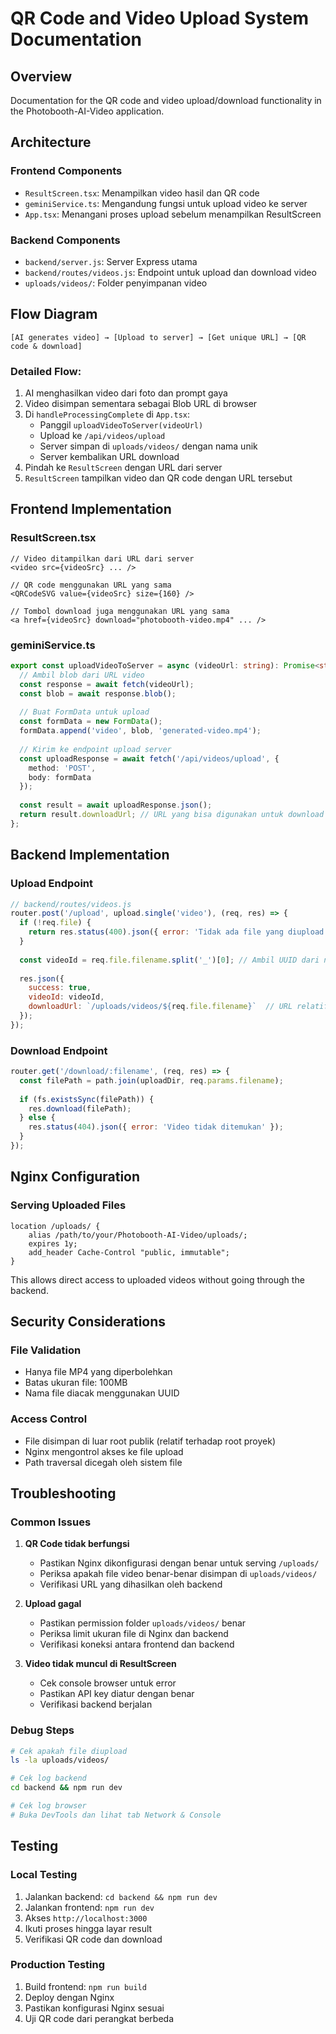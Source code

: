 # QR Code and Video Upload System Documentation

## Overview
Documentation for the QR code and video upload/download functionality in the Photobooth-AI-Video application.

## Architecture

### Frontend Components
- `ResultScreen.tsx`: Menampilkan video hasil dan QR code
- `geminiService.ts`: Mengandung fungsi untuk upload video ke server
- `App.tsx`: Menangani proses upload sebelum menampilkan ResultScreen

### Backend Components
- `backend/server.js`: Server Express utama
- `backend/routes/videos.js`: Endpoint untuk upload dan download video
- `uploads/videos/`: Folder penyimpanan video

## Flow Diagram

```
[AI generates video] → [Upload to server] → [Get unique URL] → [QR code & download]
```

### Detailed Flow:
1. AI menghasilkan video dari foto dan prompt gaya
2. Video disimpan sementara sebagai Blob URL di browser
3. Di `handleProcessingComplete` di `App.tsx`:
   - Panggil `uploadVideoToServer(videoUrl)`
   - Upload ke `/api/videos/upload`
   - Server simpan di `uploads/videos/` dengan nama unik
   - Server kembalikan URL download
4. Pindah ke `ResultScreen` dengan URL dari server
5. `ResultScreen` tampilkan video dan QR code dengan URL tersebut

## Frontend Implementation

### ResultScreen.tsx
```tsx
// Video ditampilkan dari URL dari server
<video src={videoSrc} ... />

// QR code menggunakan URL yang sama
<QRCodeSVG value={videoSrc} size={160} />

// Tombol download juga menggunakan URL yang sama
<a href={videoSrc} download="photobooth-video.mp4" ... />
```

### geminiService.ts
```typescript
export const uploadVideoToServer = async (videoUrl: string): Promise<string> => {
  // Ambil blob dari URL video
  const response = await fetch(videoUrl);
  const blob = await response.blob();
  
  // Buat FormData untuk upload
  const formData = new FormData();
  formData.append('video', blob, 'generated-video.mp4');
  
  // Kirim ke endpoint upload server
  const uploadResponse = await fetch('/api/videos/upload', {
    method: 'POST',
    body: formData
  });
  
  const result = await uploadResponse.json();
  return result.downloadUrl; // URL yang bisa digunakan untuk download
};
```

## Backend Implementation

### Upload Endpoint
```javascript
// backend/routes/videos.js
router.post('/upload', upload.single('video'), (req, res) => {
  if (!req.file) {
    return res.status(400).json({ error: 'Tidak ada file yang diupload' });
  }
  
  const videoId = req.file.filename.split('_')[0]; // Ambil UUID dari nama file
  
  res.json({ 
    success: true, 
    videoId: videoId,
    downloadUrl: `/uploads/videos/${req.file.filename}`  // URL relatif untuk Nginx
  });
});
```

### Download Endpoint
```javascript
router.get('/download/:filename', (req, res) => {
  const filePath = path.join(uploadDir, req.params.filename);
  
  if (fs.existsSync(filePath)) {
    res.download(filePath);
  } else {
    res.status(404).json({ error: 'Video tidak ditemukan' });
  }
});
```

## Nginx Configuration

### Serving Uploaded Files
```nginx
location /uploads/ {
    alias /path/to/your/Photobooth-AI-Video/uploads/;
    expires 1y;
    add_header Cache-Control "public, immutable";
}
```

This allows direct access to uploaded videos without going through the backend.

## Security Considerations

### File Validation
- Hanya file MP4 yang diperbolehkan
- Batas ukuran file: 100MB
- Nama file diacak menggunakan UUID

### Access Control
- File disimpan di luar root publik (relatif terhadap root proyek)
- Nginx mengontrol akses ke file upload
- Path traversal dicegah oleh sistem file

## Troubleshooting

### Common Issues

1. **QR Code tidak berfungsi**
   - Pastikan Nginx dikonfigurasi dengan benar untuk serving `/uploads/`
   - Periksa apakah file video benar-benar disimpan di `uploads/videos/`
   - Verifikasi URL yang dihasilkan oleh backend

2. **Upload gagal**
   - Pastikan permission folder `uploads/videos/` benar
   - Periksa limit ukuran file di Nginx dan backend
   - Verifikasi koneksi antara frontend dan backend

3. **Video tidak muncul di ResultScreen**
   - Cek console browser untuk error
   - Pastikan API key diatur dengan benar
   - Verifikasi backend berjalan

### Debug Steps
```bash
# Cek apakah file diupload
ls -la uploads/videos/

# Cek log backend
cd backend && npm run dev

# Cek log browser
# Buka DevTools dan lihat tab Network & Console
```

## Testing

### Local Testing
1. Jalankan backend: `cd backend && npm run dev`
2. Jalankan frontend: `npm run dev`
3. Akses `http://localhost:3000`
4. Ikuti proses hingga layar result
5. Verifikasi QR code dan download

### Production Testing
1. Build frontend: `npm run build`
2. Deploy dengan Nginx
3. Pastikan konfigurasi Nginx sesuai
4. Uji QR code dari perangkat berbeda
